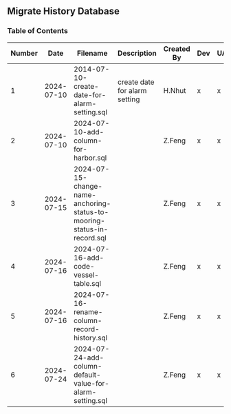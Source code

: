 ##  Migrate History Database

### Table of Contents
| Number | Date       | Filename                                                                | Description                   | Created By | Dev | UAT |
| --- |------------|-------------------------------------------------------------------------|-------------------------------|------------|---|---| 
| 1 | 2024-07-10 | 2014-07-10-create-date-for-alarm-setting.sql                            | create date for alarm setting | H.Nhut     | x | x |
| 2 | 2024-07-10 | 2024-07-10-add-column-for-harbor.sql                                    |                               | Z.Feng     | x | x |
| 3 | 2024-07-15 | 2024-07-15-change-name-anchoring-status-to-mooring-status-in-record.sql |                               | Z.Feng     | x | x |
| 4 | 2024-07-16 | 2024-07-16-add-code-vessel-table.sql                                    |                               | Z.Feng     | x | x |
| 5 | 2024-07-16 | 2024-07-16-rename-column-record-history.sql                             |                               | Z.Feng     | x | x |
| 6 | 2024-07-24 | 2024-07-24-add-column-default-value-for-alarm-setting.sql               |                               | Z.Feng     | x | x |